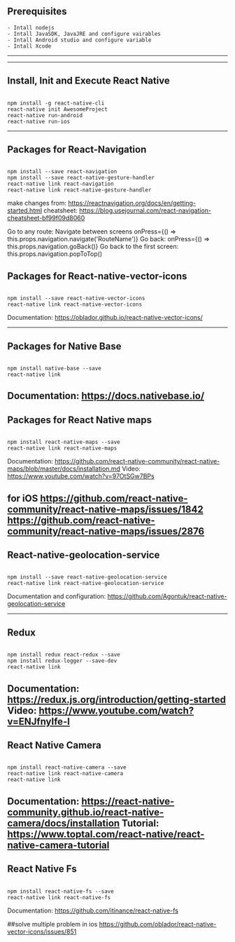 ## Prerequisites
    - Intall nodejs
    - Intall JavaSDK, JavaJRE and configure vairables
    - Intall Android studio and configure variable
    - Intall Xcode
---

---

## Install, Init and Execute React Native

```shell

npm install -g react-native-cli
react-native init AwesomeProject
react-native run-android
react-native run-ios

```

---
## Packages for React-Navigation
```shell

npm install --save react-navigation
npm install --save react-native-gesture-handler
react-native link react-navigation
react-native link react-native-gesture-handler

```

make changes from: https://reactnavigation.org/docs/en/getting-started.html
cheatsheet: https://blog.usejournal.com/react-navigation-cheatsheet-bf99f09d8060

Go to any route: Navigate between screens onPress={() => this.props.navigation.navigate('RouteName')}
Go back: onPress={() => this.props.navigation.goBack()}
Go back to the first screen: this.props.navigation.popToTop()

## Packages for React-native-vector-icons

```shell

npm install --save react-native-vector-icons
react-native link react-native-vector-icons

```

Documentation: https://oblador.github.io/react-native-vector-icons/

---

## Packages for Native Base

```shell

npm install native-base --save
react-native link

```

Documentation: https://docs.nativebase.io/
---


## Packages for React Native maps

```shell

npm install react-native-maps --save
react-native link react-native-maps

```

Documentation: https://github.com/react-native-community/react-native-maps/blob/master/docs/installation.md
Video: https://www.youtube.com/watch?v=97OtSGw7BPs
### 
for iOS
https://github.com/react-native-community/react-native-maps/issues/1842
https://github.com/react-native-community/react-native-maps/issues/2876
---

## React-native-geolocation-service

```shell

npm install --save react-native-geolocation-service
react-native link react-native-geolocation-service

```

Documentation and configuration: https://github.com/Agontuk/react-native-geolocation-service

---

## Redux

```shell

npm install redux react-redux --save
npm install redux-logger --save-dev
react-native link

```

Documentation: https://redux.js.org/introduction/getting-started
Video: https://www.youtube.com/watch?v=ENJfnyIfe-I
---

## React Native Camera

```shell

npm install react-native-camera --save
react-native link react-native-camera
react-native link

```

Documentation: https://react-native-community.github.io/react-native-camera/docs/installation
Tutorial: https://www.toptal.com/react-native/react-native-camera-tutorial
---

## React Native Fs

```shell

npm install react-native-fs --save
react-native link react-native-fs

```

Documentation: https://github.com/itinance/react-native-fs


##solve multiple problem in ios
https://github.com/oblador/react-native-vector-icons/issues/851
